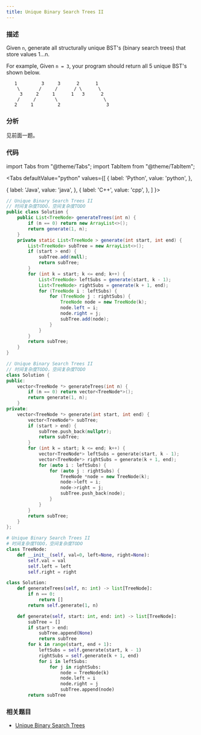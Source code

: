 ```yaml
---
title: Unique Binary Search Trees II
---
```


### 描述

Given `n`, generate all structurally unique BST's (binary search trees) that store values 1...n.

For example,
Given `n = 3`, your program should return all 5 unique BST's shown below.

```
   1         3     3      2      1
    \       /     /      / \      \
     3     2     1      1   3      2
    /     /       \                 \
   2     1         2                 3
```

### 分析

见前面一题。

### 代码

import Tabs from "@theme/Tabs";
import TabItem from "@theme/TabItem";

<Tabs
defaultValue="python"
values={[
{ label: 'Python', value: 'python', },

{ label: 'Java', value: 'java', },
{ label: 'C++', value: 'cpp', },
]
}>
<TabItem value="java">

```java
// Unique Binary Search Trees II
// 时间复杂度TODO，空间复杂度TODO
public class Solution {
    public List<TreeNode> generateTrees(int n) {
        if (n == 0) return new ArrayList<>();
        return generate(1, n);
    }
    private static List<TreeNode > generate(int start, int end) {
        List<TreeNode> subTree = new ArrayList<>();
        if (start > end) {
            subTree.add(null);
            return subTree;
        }
        for (int k = start; k <= end; k++) {
            List<TreeNode> leftSubs = generate(start, k - 1);
            List<TreeNode> rightSubs = generate(k + 1, end);
            for (TreeNode i : leftSubs) {
                for (TreeNode j : rightSubs) {
                    TreeNode node = new TreeNode(k);
                    node.left = i;
                    node.right = j;
                    subTree.add(node);
                }
            }
        }
        return subTree;
    }
}
```

</TabItem>
<TabItem value="cpp">

```cpp
// Unique Binary Search Trees II
// 时间复杂度TODO，空间复杂度TODO
class Solution {
public:
    vector<TreeNode *> generateTrees(int n) {
        if (n == 0) return vector<TreeNode*>();
        return generate(1, n);
    }
private:
    vector<TreeNode *> generate(int start, int end) {
        vector<TreeNode*> subTree;
        if (start > end) {
            subTree.push_back(nullptr);
            return subTree;
        }
        for (int k = start; k <= end; k++) {
            vector<TreeNode*> leftSubs = generate(start, k - 1);
            vector<TreeNode*> rightSubs = generate(k + 1, end);
            for (auto i : leftSubs) {
                for (auto j : rightSubs) {
                    TreeNode *node = new TreeNode(k);
                    node->left = i;
                    node->right = j;
                    subTree.push_back(node);
                }
            }
        }
        return subTree;
    }
};
```

</TabItem>

<TabItem value="python">

```python
# Unique Binary Search Trees II
# 时间复杂度TODO，空间复杂度TODO
class TreeNode:
    def __init__(self, val=0, left=None, right=None):
        self.val = val
        self.left = left
        self.right = right

class Solution:
    def generateTrees(self, n: int) -> list[TreeNode]:
        if n == 0:
            return []
        return self.generate(1, n)

    def generate(self, start: int, end: int) -> list[TreeNode]:
        subTree = []
        if start > end:
            subTree.append(None)
            return subTree
        for k in range(start, end + 1):
            leftSubs = self.generate(start, k - 1)
            rightSubs = self.generate(k + 1, end)
            for i in leftSubs:
                for j in rightSubs:
                    node = TreeNode(k)
                    node.left = i
                    node.right = j
                    subTree.append(node)
        return subTree
```

</TabItem>
</Tabs>

### 相关题目

- [Unique Binary Search Trees](unique-binary-search-trees.md)
